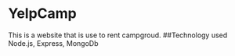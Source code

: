 # YelpCamp
This is a website that is use to rent campgroud.
##Technology used
Node.js, Express, MongoDb
